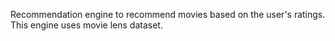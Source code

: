 Recommendation engine to recommend movies based on the user's ratings. This engine uses movie lens dataset.
